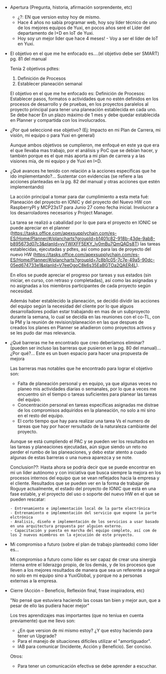 - Apertura (Pregunta, historia, afirmación sorprendente, etc)

  - ¿?: EN que version estoy hoy de mismo.
  - Hace 4 años no sabía programar web, hoy soy líder técnico de uno de los mejores equipos de Yuxi, en pocos años seré el Líder del departamento de I+D en IoT de Yuxi.
  - Hoy soy un mejor lìder que hace 4 meses! - Voy a ser el líder de IoT en Yuxi.

- El objetivo en el que me he enfocado es….(el objetivo debe ser SMART)  pg. 81 del manual

  Tenía 2 objetivos pdtes:
  1. Definición de Procesos
  2. Establecer planeación semanal

  El objetivo en el que me he enfocado es:
  Definición de Procesos: Establecer pasos, formatos o actividades que no estén definidos en los procesos de desarrollo y de pruebas, en los proyectos paralelos al proyecto principal para tener una planeación establecida en cada uno. Se debe hacer En un plazo máximo de 1 mes y debe quedar establecida en Planner y compartida con los involucrados.

- ¿Por qué seleccioné ese objetivo? (Ej: Impacto en mi Plan de Carrera, mi visión, mi equipo o para Yuxi en general)

  Aunque ambos objetivos se cumplieron, me enfoqué en este ya que era el que llevaba mas trabajo, por el análisis y PoC que se debían hacer, y también porque es el que más aporta a mi plan de carrera y a las visiones mía, de mi equipo y de Yuxi en I+D.

- ¿Qué avances he tenido con relación a la acciones específicas que he ido implementando?... Sustentar con evidencias (se refiere a las acciones planteadas en la pg. 82 del manual y otras acciones que estén implementando)

  La acción principal a tomar para dar cumplimiento a esta meta fué: Planeación del proyecto en IONIC y del proyecto del Nuevo HW con RaspberryPI y MCP23s17 para Junio 27 como fecha inicial.  Involucrar a los desarroladores necesarios y Project Manager.

  La tarea se realizó a cabalidad por lo que para el proyecto en IONIC se puede apreciar en el planner (https://tasks.office.com/apexsupplychain.com/es-ES/Home/Planner/#/plancharts?groupId=b1401c82-918b-43de-9ab8-b895673d07c3&planId=yvTWlXFF5EKY_ly0mBu7QmQADs8T) las tareas establecidas, ejecutadas y pdtes, así como para las de proyecto del nuevo HW (https://tasks.office.com/apexsupplychain.com/es-ES/Home/Planner/#/plancharts?groupId=7c8b1c05-7c7e-49a5-90dc-05ed674733e1&planId=V7eeOgoC8k6s35EaBGTOa2QAER4L).

  En ellos se puede apreciar el progreso por tareas y sus estados (sin iniciar, en curso, con retraso y completadas), así como las asignadas y no asignadas a los miembros participantes de cada proyecto según necesidad.

  Además haber establecido la planeación, se decidió dividir las acciones del equipo según la necesidad del cliente por lo que alguos desarrolladores podían estar trabajando en mas de un subproyecto durante la semana, lo cual se decidía en las reuniones con el co-TL, con la PM y la reunión de revision/planeación en las que despues de creados los planes en Planner se añadieron como proyectos activos y se les pudo dar mas relevancia.

- ¿Qué barreras me he encontrado que creo deberíamos eliminar? (pueden ser incluso las barreras que pusieron en la pg. 80 del manual)... ¿Por qué?... Este es un buen espacio para hacer una propuesta de mejora

  Las barreras mas notables que he encontrado para lograr el objetivo son:

    - Falta de planeación personal y en equipo, ya que algunas veces no planeo mis actividades diarias o semanales, por lo que a veces me encuentro sin el tiempo o tareas suficientes para planear las tareas del equipo.
    - Concentración personal en tareas específicas asignadas me distrae de los compromisos adquiridos en la planeación, no solo a mi sino en el resto del equipo.
    - El corto tiempo que hay para realizar una tarea Vs el numero de tareas que hay por hacer rersultado de la naturaleza cambiante del proyecto.

    Aunque se está cumpliendo el PAC y se pueden ver los resultados en las tareas y planeaciones ejecutadas, aún sigue siendo un reto no perder el rumbo de las planeaciones, y debo estar atento a cuado algunas de estas barreras o una nueva aparezca y se note.

    Conclusion??:
    Hasta ahora se podría decir que se puede encontrar en mi un líder autónomo y con iniciativa que busca siempre la mejora en los procesos internos del equipo que se vean reflejados hacia la empresa y el cliente. Resultados que se pueden ver en la forma de trabajar de Roguye actualmente, el estado del proyecto de IONIC que está en una fase estable, y el proyecto del uso o soporte del nuevo HW en el que se pueden rescatar:

      - Entrenamiento e implementación local de la parte electrónica
      - Entrenamiento e implementación del servicio que expone la parte elctrónica
      - Analisis, diseño e implementación de los servicios a usar basado en una arquitectura propuesta por alguien externo.
      - Capacitación y puesta en marcha del equipo completo, así com de los 2 nuevos miembros en la ejecución de este proyecto.

- Mi compromiso a futuro (sobre el plan de trabajo planteado) como líder es...

  Mi compromiso a futuro como líder es ser capaz de crear una sinergía interna entre el liderazgo propio, de los demás, y de los procesos que lleven a los mejores resultados de manera que sea un referente a seguir no solo en mi equipo sino a YuxiGlobal, y porque no a personas externas a la empresa.

- Cierre (Acción – Beneficio, Reflexión final, frase inspiradora, etc)

  "No pensé que estuviera haciendo las cosas tan bien y mejor aun, que a pesar de ello las pudiera hacer mejor"

  Los tres aprendizajes mas importantes (que no teníua en cuenta previamente) que me llevo son:

    - ¿En que version de mi mismo estoy? ¿Y que estoy haciendo para tener un Upgrade?
    - Para el manejo de situaciones difíciles utilizar el "amortiguador".
    - IAB para comunicar (Incidente, Acción y Beneficio). Ser conciso.

    Otros:

    - Para tener un comunicación efectiva se debe aprender a escuchar.

